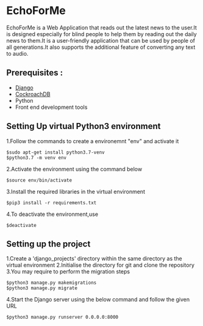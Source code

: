 # EchoForMe

EchoForMe is a Web Application that reads out the latest news to the user.It is designed especially for blind people to help them by reading out the daily news to them.It is a user-friendly application that can be used by people of all generations.It also supports the additional feature of converting any text to audio.

## Prerequisites :
- [Django](https://developer.mozilla.org/en-US/docs/Learn/Server-side/Django/Introduction)
- [CockroachDB](https://www.cockroachlabs.com/docs/stable/build-a-python-app-with-cockroachdb-django.html)
- Python
- Front end development tools

## Setting Up virtual Python3 environment
1.Follow the commands to create a environemnt "env" and activate it
```
$sudo apt-get install python3.7-venv
$python3.7 -m venv env
```

2.Activate the environment using the command below
```
$source env/bin/activate
```
3.Install the required libraries in the virtual environment
```
$pip3 install -r requirements.txt
```
4.To deactivate the environment,use
```
$deactivate
```
## Setting up the project
1.Create a 'django_projects' directory within the same directory as the virtual environment
2.Initialise the directory for git and clone the repository
3.You may require to perform the  migration steps
```
$python3 manage.py makemigrations
$python3 manage.py migrate
```
4.Start the Django server using the below command and follow the given URL
```
$python3 manage.py runserver 0.0.0.0:8000
```
